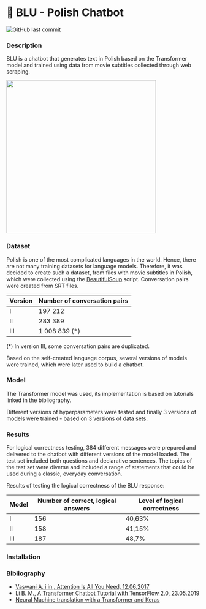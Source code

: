 # 💠 BLU - Polish Chatbot

![GitHub last commit](https://img.shields.io/github/last-commit/adpaczek/chatbot)

### Description

BLU is a chatbot that generates text in Polish based on the Transformer model and trained using data from movie subtitles collected through web scraping.

<img src="https://github.com/adpaczek/chatbot/assets/83600967/6788659c-6167-4213-b0ab-254e093155a2" width="390" height="400">

### Dataset
Polish is one of the most complicated languages ​​in the world. Hence, there are not many training datasets for language models. Therefore, it was decided to create such a dataset, from files with movie subtitles in Polish, which were collected using the [BeautifulSoup](https://pypi.org/project/beautifulsoup4/) script. Conversation pairs were created from SRT files.

| Version | Number of conversation pairs |
| ----------- | ----------- |
| I| 197 212 |
| II | 283 389 |
| III | 1 008 839 (*) |

(*) In version III, some conversation pairs are duplicated.
  
Based on the self-created language corpus, several versions of models were trained, which were later used to build a chatbot. 

### Model
The Transformer model was used, its implementation is based on tutorials linked in the bibliography. 

Different versions of hyperparameters were tested and finally 3 versions of models were trained - based on 3 versions of data sets.

### Results
For logical correctness testing, 384 different messages were prepared and delivered to the chatbot with different versions of the model loaded. The test set included both questions and declarative sentences. The topics of the test set were diverse and included a range of statements that could be used during a classic, everyday conversation.

Results of testing the logical correctness of the BLU response:

| Model | Number of correct, logical answers | Level of logical correctness |
| ----------- | ----------- | ----------- |
| I | 156 | 40,63% |
| II | 158 | 41,15% |
| III | 187 | 48,7% |

### Installation

### Bibliography
* [Vaswani A. i in., Attention Is All You Need, 12.06.2017](https://arxiv.org/abs/1706.03762)
* [Li B. M., A Transformer Chatbot Tutorial with TensorFlow 2.0, 23.05.2019](https://blog.tensorflow.org/2019/05/transformer-chatbot-tutorial-with-tensorflow-2.html)
* [Neural Machine translation with a Transformer and Keras](https://www.tensorflow.org/text/tutorials/transformer)
